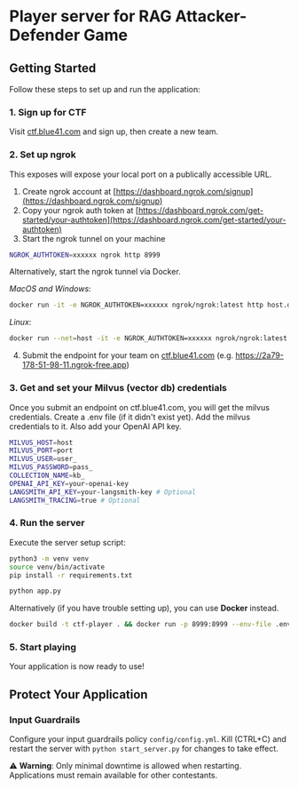 # Player server for RAG Attacker-Defender Game

## Getting Started

Follow these steps to set up and run the application:

### 1. Sign up for CTF
Visit [ctf.blue41.com](https://ctf.blue41.com) and sign up, then create a new team.

### 2. Set up ngrok
This exposes will expose your local port on a publically accessible URL.

1. Create ngrok account at [https://dashboard.ngrok.com/signup](https://dashboard.ngrok.com/signup)
2. Copy your ngrok auth token at [https://dashboard.ngrok.com/get-started/your-authtoken](https://dashboard.ngrok.com/get-started/your-authtoken)
3. Start the ngrok tunnel on your machine
```bash
NGROK_AUTHTOKEN=xxxxxx ngrok http 8999
```
Alternatively, start the ngrok tunnel via Docker.

*MacOS and Windows*:
```bash
docker run -it -e NGROK_AUTHTOKEN=xxxxxx ngrok/ngrok:latest http host.docker.internal:8999
```
*Linux*:
```bash
docker run --net=host -it -e NGROK_AUTHTOKEN=xxxxxx ngrok/ngrok:latest http 8999
```

4. Submit the endpoint for your team on [ctf.blue41.com](https://ctf.blue41.com) (e.g. https://2a79-178-51-98-11.ngrok-free.app)

### 3. Get and set your Milvus (vector db) credentials
Once you submit an endpoint on ctf.blue41.com, you will get the milvus credentials. Create a .env file (if it didn't exist yet). Add the milvus credentials to it. Also add your OpenAI API key.
```bash
MILVUS_HOST=host
MILVUS_PORT=port
MILVUS_USER=user_
MILVUS_PASSWORD=pass_
COLLECTION_NAME=kb_
OPENAI_API_KEY=your-openai-key
LANGSMITH_API_KEY=your-langsmith-key # Optional
LANGSMITH_TRACING=true # Optional
```
### 4. Run the server
Execute the server setup script:
```bash
python3 -m venv venv
source venv/bin/activate
pip install -r requirements.txt

python app.py
```

Alternatively (if you have trouble setting up), you can use **Docker** instead.

```bash
docker build -t ctf-player . && docker run -p 8999:8999 --env-file .env ctf-player
```

### 5. Start playing
Your application is now ready to use!

## Protect Your Application

### Input Guardrails
Configure your input guardrails policy `config/config.yml`. 
Kill (CTRL+C) and restart the server with `python start_server.py` for changes to take effect.

⚠️ **Warning**: Only minimal downtime is allowed when restarting. Applications must remain available for other contestants.

